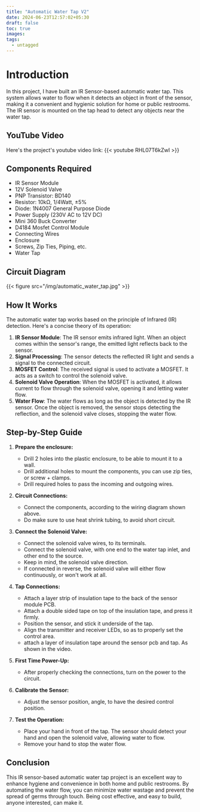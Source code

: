 ```yaml
---
title: "Automatic Water Tap V2"
date: 2024-06-23T12:57:02+05:30
draft: false
toc: true
images:
tags:
  - untagged
---
```

# Introduction

In this project, I have built an IR Sensor-based automatic water tap. This system allows water to flow when it detects an object in front of the sensor, making it a convenient and hygienic solution for home or public restrooms. The IR sensor is mounted on the tap head to detect any objects near the water tap.

## YouTube Video

Here's the project's youtube video link:
{{< youtube RHL07T6kZwI >}}

## Components Required

- IR Sensor Module
- 12V Solenoid Valve
- PNP Transistor: BD140
- Resistor: 10kΩ, 1/4Watt, ±5%
- Diode: 1N4007 General Purpose Diode
- Power Supply (230V AC to 12V DC)
- Mini 360 Buck Converter 
- D4184 Mosfet Control Module
- Connecting Wires
- Enclosure
- Screws, Zip Ties, Piping, etc.
- Water Tap

## Circuit Diagram

{{< figure src="/img/automatic_water_tap.jpg" >}}

## How It Works

The automatic water tap works based on the principle of Infrared (IR) detection. Here's a concise theory of its operation:

1. **IR Sensor Module**: The IR sensor emits infrared light. When an object comes within the sensor's range, the emitted light reflects back to the sensor.
2. **Signal Processing**: The sensor detects the reflected IR light and sends a signal to the connected circuit.
3. **MOSFET Control**: The received signal is used to activate a MOSFET. It acts as a switch to control the solenoid valve.
4. **Solenoid Valve Operation**: When the MOSFET is activated, it allows current to flow through the solenoid valve, opening it and letting water flow.
5. **Water Flow**: The water flows as long as the object is detected by the IR sensor. Once the object is removed, the sensor stops detecting the reflection, and the solenoid valve closes, stopping the water flow.

## Step-by-Step Guide

1. **Prepare the enclosure:** 
   - Drill 2 holes into the plastic enclosure, to be able to mount it to a wall. 
   - Drill additional holes to mount the components, you can use zip ties, or screw + clamps.
   - Drill required holes to pass the incoming and outgoing wires.

2. **Circuit Connections:**
   - Connect the components, according to the wiring diagram shown above.
   - Do make sure to use heat shrink tubing, to avoid short circuit.

3. **Connect the Solenoid Valve:**
   - Connect the solenoid valve wires, to its terminals. 
   - Connect the solenoid valve, with one end to the water tap inlet, and other end to the source. 
   - Keep in mind, the solenoid valve direction.
   - If connected in reverse, the solenoid valve will either flow continuously, or won't work at all.

4. **Tap Connections:**
   - Attach a layer strip of insulation tape to the back of the sensor module PCB. 
   - Attach a double sided tape on top of the insulation tape, and press it firmly.
   - Position the sensor, and stick it underside of the tap.
   - Align the transmitter and receiver LEDs, so as to properly set the control area.
   - attach a layer of insulation tape around the sensor pcb and tap. As shown in the video.

5. **First Time Power-Up:** 
   - After properly checking the connections, turn on the power to the circuit.
 
6. **Calibrate the Sensor:** 
   - Adjust the sensor position, angle, to have the desired control position. 

7. **Test the Operation:** 
   - Place your hand in front of the tap. The sensor should detect your hand and open the solenoid valve, allowing water to flow. 
   - Remove your hand to stop the water flow.

## Conclusion

This IR sensor-based automatic water tap project is an excellent way to enhance hygiene and convenience in both home and public restrooms. By automating the water flow, you can minimize water wastage and prevent the spread of germs through touch. Being cost effective, and easy to build, anyone interested, can make it.



